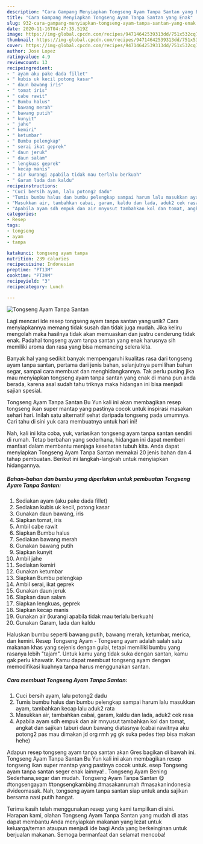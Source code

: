 ```yaml
---
description: "Cara Gampang Menyiapkan Tongseng Ayam Tanpa Santan yang Enak"
title: "Cara Gampang Menyiapkan Tongseng Ayam Tanpa Santan yang Enak"
slug: 932-cara-gampang-menyiapkan-tongseng-ayam-tanpa-santan-yang-enak
date: 2020-11-16T04:47:35.519Z
image: https://img-global.cpcdn.com/recipes/94714642539313dd/751x532cq70/tongseng-ayam-tanpa-santan-foto-resep-utama.jpg
thumbnail: https://img-global.cpcdn.com/recipes/94714642539313dd/751x532cq70/tongseng-ayam-tanpa-santan-foto-resep-utama.jpg
cover: https://img-global.cpcdn.com/recipes/94714642539313dd/751x532cq70/tongseng-ayam-tanpa-santan-foto-resep-utama.jpg
author: Jose Lopez
ratingvalue: 4.9
reviewcount: 13
recipeingredient:
- " ayam aku pake dada fillet"
- " kubis uk kecil potong kasar"
- " daun bawang iris"
- " tomat iris"
- " cabe rawit"
- " Bumbu halus"
- " bawang merah"
- " bawang putih"
- " kunyit"
- " jahe"
- " kemiri"
- " ketumbar"
- " Bumbu pelengkap"
- " serai ikat geprek"
- " daun jeruk"
- " daun salam"
- " lengkuas geprek"
- " kecap manis"
- " air kurangi apabila tidak mau terlalu berkuah"
- " Garam lada dan kaldu"
recipeinstructions:
- "Cuci bersih ayam, lalu potong2 dadu"
- "Tumis bumbu halus dan bumbu pelengkap sampai harum lalu masukkan ayam, tambahkan kecap lalu aduk2 rata"
- "Masukkan air, tambahkan cabai, garam, kaldu dan lada, aduk2 cek rasa"
- "Apabila ayam sdh empuk dan air mnyusut tambahkan kol dan tomat, angkat dan sajikan taburi daun bawang diatasnya (cabai rawitnya aku potong2 pas mau dimakan jd org rmh yg gk suka pedes ttep bisa makan hehe)"
categories:
- Resep
tags:
- tongseng
- ayam
- tanpa

katakunci: tongseng ayam tanpa 
nutrition: 239 calories
recipecuisine: Indonesian
preptime: "PT13M"
cooktime: "PT39M"
recipeyield: "3"
recipecategory: Lunch

---
```



![Tongseng Ayam Tanpa Santan](https://img-global.cpcdn.com/recipes/94714642539313dd/751x532cq70/tongseng-ayam-tanpa-santan-foto-resep-utama.jpg)

Lagi mencari ide resep tongseng ayam tanpa santan yang unik? Cara menyiapkannya memang tidak susah dan tidak juga mudah. Jika keliru mengolah maka hasilnya tidak akan memuaskan dan justru cenderung tidak enak. Padahal tongseng ayam tanpa santan yang enak harusnya sih memiliki aroma dan rasa yang bisa memancing selera kita.

Banyak hal yang sedikit banyak mempengaruhi kualitas rasa dari tongseng ayam tanpa santan, pertama dari jenis bahan, selanjutnya pemilihan bahan segar, sampai cara membuat dan menghidangkannya. Tak perlu pusing jika mau menyiapkan tongseng ayam tanpa santan yang enak di mana pun anda berada, karena asal sudah tahu triknya maka hidangan ini bisa menjadi sajian spesial.

Tongseng Ayam Tanpa Santan Bu Yun kali ini akan membagikan resep tongseng ikan super mantap yang pastinya cocok untuk inspirasi masakan sehari hari. Inilah satu alternatif sehat daripada tongseng pada umumnya. Cari tahu di sini yuk cara membuatnya untuk hari ini!


Nah, kali ini kita coba, yuk, variasikan tongseng ayam tanpa santan sendiri di rumah. Tetap berbahan yang sederhana, hidangan ini dapat memberi manfaat dalam membantu menjaga kesehatan tubuh kita. Anda dapat menyiapkan Tongseng Ayam Tanpa Santan memakai 20 jenis bahan dan 4 tahap pembuatan. Berikut ini langkah-langkah untuk menyiapkan hidangannya.

<!--inarticleads1-->

##### Bahan-bahan dan bumbu yang diperlukan untuk pembuatan Tongseng Ayam Tanpa Santan:

1. Sediakan  ayam (aku pake dada fillet)
1. Sediakan  kubis uk kecil, potong kasar
1. Gunakan  daun bawang, iris
1. Siapkan  tomat, iris
1. Ambil  cabe rawit
1. Siapkan  Bumbu halus
1. Sediakan  bawang merah
1. Gunakan  bawang putih
1. Siapkan  kunyit
1. Ambil  jahe
1. Sediakan  kemiri
1. Gunakan  ketumbar
1. Siapkan  Bumbu pelengkap
1. Ambil  serai, ikat geprek
1. Gunakan  daun jeruk
1. Siapkan  daun salam
1. Siapkan  lengkuas, geprek
1. Siapkan  kecap manis
1. Gunakan  air (kurangi apabila tidak mau terlalu berkuah)
1. Gunakan  Garam, lada dan kaldu


Haluskan bumbu seperti bawang putih, bawang merah, ketumbar, merica, dan kemiri. Resep Tongseng Ayam - Tongseng ayam adalah salah satu makanan khas yang sejenis dengan gulai, tetapi memiliki bumbu yang rasanya lebih &#34;tajam&#34;. Untuk kamu yang tidak suka dengan santan, kamu gak perlu khawatir. Kamu dapat membuat tongseng ayam dengan memodifikasi kuahnya tanpa harus menggunakan santan. 

<!--inarticleads2-->

##### Cara membuat Tongseng Ayam Tanpa Santan:

1. Cuci bersih ayam, lalu potong2 dadu
1. Tumis bumbu halus dan bumbu pelengkap sampai harum lalu masukkan ayam, tambahkan kecap lalu aduk2 rata
1. Masukkan air, tambahkan cabai, garam, kaldu dan lada, aduk2 cek rasa
1. Apabila ayam sdh empuk dan air mnyusut tambahkan kol dan tomat, angkat dan sajikan taburi daun bawang diatasnya (cabai rawitnya aku potong2 pas mau dimakan jd org rmh yg gk suka pedes ttep bisa makan hehe)


Adapun resep tongseng ayam tanpa santan akan Gres bagikan di bawah ini. Tongseng Ayam Tanpa Santan Bu Yun kali ini akan membagikan resep tongseng ikan super mantap yang pastinya cocok untuk. esep Tongseng ayam tanpa santan seger enak lainnya! . Tongseng Ayam Bening Sederhana,segar dan mudah. Tongseng Ayam Tanpa Santan 😋 #tongsengayam #tongsengkambing #masakanrumah #masakanindonesia #videomasak. Nah, tongseng ayam tanpa santan siap untuk anda sajikan bersama nasi putih hangat. 

Terima kasih telah menggunakan resep yang kami tampilkan di sini. Harapan kami, olahan Tongseng Ayam Tanpa Santan yang mudah di atas dapat membantu Anda menyiapkan makanan yang lezat untuk keluarga/teman ataupun menjadi ide bagi Anda yang berkeinginan untuk berjualan makanan. Semoga bermanfaat dan selamat mencoba!

